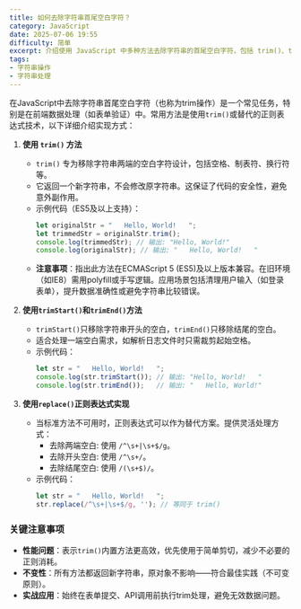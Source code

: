 ```yaml
---
title: 如何去除字符串首尾空白字符？
category: JavaScript
date: 2025-07-06 19:55
difficulty: 简单
excerpt: 介绍使用 JavaScript 中多种方法去除字符串的首尾空白字符，包括 trim()、trimStart()、trimEnd() 和正则表达式。
tags:
- 字符串操作
- 字符串处理
---
```

在JavaScript中去除字符串首尾空白字符（也称为trim操作）是一个常见任务，特别是在前端数据处理（如表单验证）中。常用方法是使用`trim()`或替代的正则表达式技术，以下详细介绍实现方式：  

1. **使用 `trim()` 方法**  
   - `trim()` 专为移除字符串两端的空白字符设计，包括空格、制表符、换行符等。  
   - 它返回一个新字符串，不会修改原字符串。这保证了代码的安全性，避免意外副作用。  
   - 示例代码（ES5及以上支持）：  
     ```javascript
     let originalStr = "   Hello, World!   ";
     let trimmedStr = originalStr.trim();
     console.log(trimmedStr); // 输出: "Hello, World!"
     console.log(originalStr); // 输出: "   Hello, World!   "
     ```  
   - **注意事项**：指出此方法在ECMAScript 5 (ES5)及以上版本兼容。在旧环境（如IE8）需用polyfill或手写逻辑。应用场景包括清理用户输入（如登录表单），提升数据准确性或避免字符串比较错误。

2. **使用`trimStart()`和`trimEnd()`方法**  
   - `trimStart()`只移除字符串开头的空白，`trimEnd()`只移除结尾的空白。  
   - 适合处理一端空白需求，如解析日志文件时只需裁剪起始空格。  
   - 示例代码：  
     ```javascript
     let str = "   Hello, World!   ";
     console.log(str.trimStart()); // 输出: "Hello, World!   "
     console.log(str.trimEnd());   // 输出: "   Hello, World!"
     ```  

3. **使用`replace()`正则表达式实现**  
   - 当标准方法不可用时，正则表达式可以作为替代方案。提供灵活处理方式：  
     - 去除两端空白: 使用 `/^\s+|\s+$/g`。  
     - 去除开头空白: 使用 `/^\s+/`。  
     - 去除结尾空白: 使用 `/(\s+$)/`。  
   - 示例代码：  
     ```javascript
     let str = "   Hello, World!   ";
     str.replace(/^\s+|\s+$/g, ''); // 等同于 trim()
     ```  

### 关键注意事项
- **性能问题**：表示`trim()`内置方法更高效，优先使用于简单剪切，减少不必要的正则消耗。  
- **不变性**：所有方法都返回新字符串，原对象不影响——符合最佳实践（不可变原则）。  
- **实战应用**：始终在表单提交、API调用前执行trim处理，避免无效数据问题。
